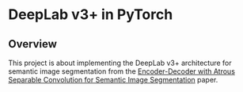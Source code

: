 # DeepLab v3+ in PyTorch

## Overview
This project is about implementing the DeepLab v3+ architecture for semantic image segmentation from the [Encoder-Decoder with Atrous Separable Convolution for Semantic Image Segmentation](https://arxiv.org/abs/1802.02611) paper.

